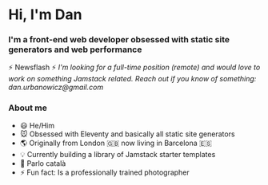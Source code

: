 # Hi, I'm Dan

### I'm a front-end web developer obsessed with static site generators and web performance

⚡ Newsflash ⚡
_I'm looking for a full-time position (remote) and would love to work on something Jamstack related. Reach out if you know of something: dan.urbanowicz@gmail.com_

### About me

- :smiley: He/Him
- :mouse: Obsessed with Eleventy and basically all static site generators
- :earth_americas: Originally from London :uk: now living in Barcelona :es:
- :bulb: Currently building a library of Jamstack starter templates
- :loudspeaker: Parlo català
- ⚡ Fun fact: Is a professionally trained photographer
